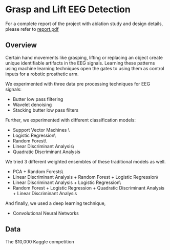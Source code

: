 # Grasp and Lift EEG Detection

For a complete report of the project with ablation study and design details, please refer to [report.pdf](https://github.com/williamcfrancis/Grasp-and-Lift-EEG-Detection-using-ML-algorithms/blob/main/Report.pdf)

## Overview
Certain hand movements like grasping, lifting or replacing an object create unique identifiable artifacts in the EEG signals. Learning these patterns using machine learning techniques open the gates to using them as control inputs for a robotic prosthetic arm. 

We experimented with three data pre processing techniques for EEG signals: 
* Butter low pass filtering
* Wavelet denoising
* Stacking butter low pass filters 

Further, we experimented with different classification models: 

* Support Vector Machines \
* Logistic Regression\
* Random Forest\
* Linear Discriminant Analysis\
* Quadratic Discriminant Analysis

We tried 3 different weighted ensembles of these traditional models as well.

* PCA + Random Forests\
* Linear Discriminant Analysis + Random Forest + Logistic Regression\
* Linear Discriminant Analysis + Logistic Regression\
* Random Forest + Logistic Regression + Quadratic Discriminant Analysis + Linear Discriminant Analysis

And finally, we used a deep learning technique,

* Convolutional Neural Networks

## Data
The  $10,000 Kaggle competition 
